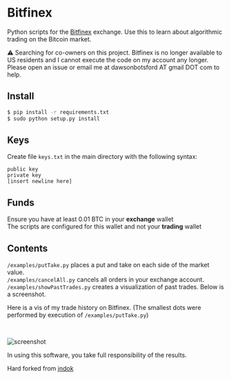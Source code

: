 # Bitfinex

Python scripts for the [Bitfinex](https://www.Bitfinex.com/) exchange.
Use this to learn about algorithmic trading on the Bitcoin market.<br>

⚠️  Searching for co-owners on this project. Bitfinex is no longer available to US residents and I cannot execute the code on my account any longer. Please open an issue or email me at dawsonbotsford AT gmail DOT com to help.   


## Install

```sh
$ pip install -r requirements.txt
$ sudo python setup.py install
```

## Keys

Create file ```keys.txt``` in the main directory with the following syntax:

    public key
    private key
    [insert newline here]

## Funds

Ensure you have at least 0.01 BTC in your <b>exchange</b> wallet <br>
The scripts are configured for this wallet and not your <b>trading</b> wallet

## Contents

```/examples/putTake.py``` places a put and take on each side of the market value.<br>
```/examples/cancelAll.py``` cancels all orders in your exchange account.<br>
```/examples/showPastTrades.py``` creates a visualization of past trades. Below is a screenshot. <br>

Here is a vis of my trade history on Bitfinex. 
(The smallest dots were performed by execution of ```/examples/putTake.py```)

<br>

![screenshot](http://i.imgur.com/8PBxnvZ.png)

In using this software, you take full responsibility of the results.

Hard forked from [jndok](http://jndok.net/bitfinexapi.html)
